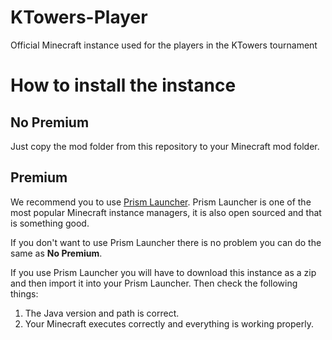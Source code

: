 # KTowers-Player
 Official Minecraft instance used for the players in the KTowers tournament

# How to install the instance
## No Premium
Just copy the mod folder from this repository to your Minecraft mod folder.

## Premium
We recommend you to use [Prism Launcher](https://prismlauncher.org/download/). Prism Launcher is one of the most popular Minecraft instance managers, it is also open sourced and that is something good.

If you don't want to use Prism Launcher there is no problem you can do the same as **No Premium**.

If you use Prism Launcher you will have to download this instance as a zip and then import it into your Prism Launcher. Then check the following things:
1. The Java version and path is correct.
2. Your Minecraft executes correctly and everything is working properly.
